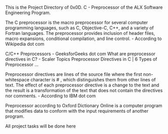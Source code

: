 This is the Project Directory of 0x0D. C - Preprocessor of the ALX Software Engineering Program.

The C preprocessor is the macro preprocessor for several computer programming languages, such as C, Objective-C, C++, and a variety of Fortran languages. The preprocessor provides inclusion of header files, macro expansions, conditional compilation, and line control. - According to Wikipedia dot com

C/C++ Preprocessors - GeeksforGeeks dot com
What are preprocessor directives in C? - Scaler Topics
Preprocessor Directives in C | 6 Types of Preprocessor ...

Preprocessor directives are lines of the source file where the first non-whitespace character is # , which distinguishes them from other lines of text. The effect of each preprocessor directive is a change to the text and the result is a transformation of the text that does not contain the directives nor comments. - According to IBM dot com

Preprocessor according to Oxford Dictionary Online is a computer program that modifies data to conform with the input requirements of another program.

All project tasks will be done here
